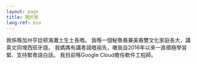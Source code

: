 ```yaml
---
layout: page
title: 關於我
lang-ref: bio
---
```


我係喺加州亨廷顿海灘土生土長嘅。 我喺一個秘魯裔兼美裔雙文化家庭長大，講英文同埋西班牙語。 我媽媽有講粵語嘅祖先，噉我自2016年以來一直積極學習緊、支持緊粵語白話。 我目前喺Google Cloud擔任軟件工程師。
